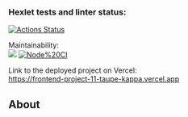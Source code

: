 ### Hexlet tests and linter status:
[![Actions Status](https://github.com/VolodiaKuz/frontend-project-11/actions/workflows/hexlet-check.yml/badge.svg)](https://github.com/VolodiaKuz/frontend-project-11/actions)

Maintainability:
<br>
<a href="https://codeclimate.com/github/VolodiaKuz/frontend-project-11/maintainability"><img src="https://api.codeclimate.com/v1/badges/bf70cb081f1e5c0ef77f/maintainability" /></a>
[![Node%20CI](https://github.com/VolodiaKuz/frontend-project-11/actions/workflows/nodejs.yml/badge.svg)](https://github.com/VolodiaKuz/frontend-project-11/actions)

Link to the deployed project on Vercel:
<br>
https://frontend-project-11-taupe-kappa.vercel.app

## About
<br>
